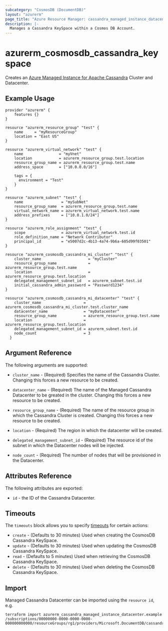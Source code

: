 ```yaml
---
subcategory: "CosmosDB (DocumentDB)"
layout: "azurerm"
page_title: "Azure Resource Manager: cassandra_managed_instance_datacenter"
description: |-
  Manages a Cassandra KeySpace within a Cosmos DB Account.
---
```


# azurerm_cosmosdb_cassandra_keyspace

Creates an [Azure Managed Instance for Apache Cassandra](https://docs.microsoft.com/azure/managed-instance-apache-cassandra/) Cluster and Datacenter.

## Example Usage

```hcl
provider "azurerm" {
    features {}
}

resource "azurerm_resource_group" "test" {
    name     = "myResourceGroup"
    location = "East US"
}
 
resource "azurerm_virtual_network" "test" {
    name                = "myVnet"
    location            = azurerm_resource_group.test.location
    resource_group_name = azurerm_resource_group.test.name
    address_space       = ["10.0.0.0/16"]

    tags = {
      environment = "Test"
    }
}

resource "azurerm_subnet" "test" {
    name                 = "mySubNet"
    resource_group_name  = azurerm_resource_group.test.name
    virtual_network_name = azurerm_virtual_network.test.name
    address_prefixes     = ["10.0.1.0/24"]
}

resource "azurerm_role_assignment" "test" {
    scope                = azurerm_virtual_network.test.id
    role_definition_name = "Network Contributor"
    principal_id         = "e5007d2c-4b13-4a74-9b6a-605d99f03501"
}

resource "azurerm_cosmosdb_cassandra_mi_cluster" "test" {
    cluster_name                     = "myCluster"
    resource_group_name              = azurerm_resource_group.test.name
    location                         = azurerm_resource_group.test.location
    delegated_management_subnet_id   = azurerm_subnet.test.id
    initial_cassandra_admin_password = "Password1234"  
}

resource "azurerm_cosmosdb_cassandra_mi_datacenter" "test" {
    cluster_name                   = azurerm_cosmosdb_cassandra_mi_cluster.test.cluster_name
    datacenter_name                = "myDatacenter"
    resource_group_name            = azurerm_resource_group.test.name
    location                       = azurerm_resource_group.test.location
    delegated_management_subnet_id = azurerm_subnet.test.id
    node_count                     = 3
  }
```

## Argument Reference

The following arguments are supported:

* `cluster_name` - (Required) Specifies the name of the Cassandra Cluster. Changing this forces a new resource to be created.

* `datacenter_name` - (Required) The name of the Managed Cassandra Datacenter to be greated in the cluster. Changing this forces a new resource to be created.

* `resource_group_name` - (Required) The name of the resource group in which the Cassandra Cluster is created. Changing this forces a new resource to be created.

* `location` - (Required) The region in which the datacenter will be created. 

* `delegated_management_subnet_id` - (Required) The resource id of the subnet in which the Datacenter nodes will be injected.

* `node_count` - (Required) The number of nodes that will be provisioned in the Datacenter. 


## Attributes Reference

The following attributes are exported:

* `id` - the ID of the Cassandra Datacenter.

## Timeouts

The `timeouts` block allows you to specify [timeouts](https://www.terraform.io/docs/configuration/resources.html#timeouts) for certain actions:

* `create` - (Defaults to 30 minutes) Used when creating the CosmosDB Cassandra KeySpace.
* `update` - (Defaults to 30 minutes) Used when updating the CosmosDB Cassandra KeySpace.
* `read` - (Defaults to 5 minutes) Used when retrieving the CosmosDB Cassandra KeySpace.
* `delete` - (Defaults to 30 minutes) Used when deleting the CosmosDB Cassandra KeySpace.

## Import

Managed Cassandra Datacenter can be imported using the `resource id`, e.g.

```shell
terraform import azurerm_cassandra_managed_instance_datacenter.example /subscriptions/00000000-0000-0000-0000-000000000000/resourceGroups/rg1/providers/Microsoft.DocumentDB/cassandraClusters/clusterName/dataCenters/DatacenterName
```
